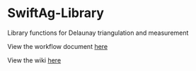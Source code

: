 # SwiftAg-Library
Library functions for Delaunay triangulation and measurement

View the workflow document [here](https://github.com/AgSwift-CS458-Project/SwiftAg-Library/blob/main/Workflow.md)

View the wiki [here](https://github.com/AgSwift-CS458-Project/SwiftAg-Library/wiki/SwiftAg-Library-Glossary-of-Data-Types-and-Functions)
